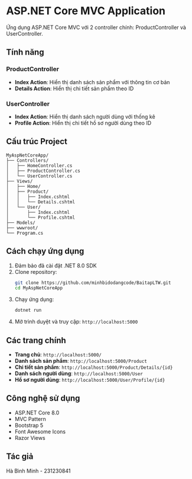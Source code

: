 # ASP.NET Core MVC Application

Ứng dụng ASP.NET Core MVC với 2 controller chính: ProductController và UserController.

## Tính năng

### ProductController
- **Index Action**: Hiển thị danh sách sản phẩm với thông tin cơ bản
- **Details Action**: Hiển thị chi tiết sản phẩm theo ID

### UserController  
- **Index Action**: Hiển thị danh sách người dùng với thống kê
- **Profile Action**: Hiển thị chi tiết hồ sơ người dùng theo ID

## Cấu trúc Project

```
MyAspNetCoreApp/
├── Controllers/
│   ├── HomeController.cs
│   ├── ProductController.cs
│   └── UserController.cs
├── Views/
│   ├── Home/
│   ├── Product/
│   │   ├── Index.cshtml
│   │   └── Details.cshtml
│   └── User/
│       ├── Index.cshtml
│       └── Profile.cshtml
├── Models/
├── wwwroot/
└── Program.cs
```

## Cách chạy ứng dụng

1. Đảm bảo đã cài đặt .NET 8.0 SDK
2. Clone repository:
   ```bash
   git clone https://github.com/minhbidodangcode/BaitapLTW.git
   cd MyAspNetCoreApp
   ```
3. Chạy ứng dụng:
   ```bash
   dotnet run
   ```
4. Mở trình duyệt và truy cập: `http://localhost:5000`

## Các trang chính

- **Trang chủ**: `http://localhost:5000/`
- **Danh sách sản phẩm**: `http://localhost:5000/Product`
- **Chi tiết sản phẩm**: `http://localhost:5000/Product/Details/{id}`
- **Danh sách người dùng**: `http://localhost:5000/User`
- **Hồ sơ người dùng**: `http://localhost:5000/User/Profile/{id}`

## Công nghệ sử dụng

- ASP.NET Core 8.0
- MVC Pattern
- Bootstrap 5
- Font Awesome Icons
- Razor Views

## Tác giả

Hà Bình Minh - 231230841

